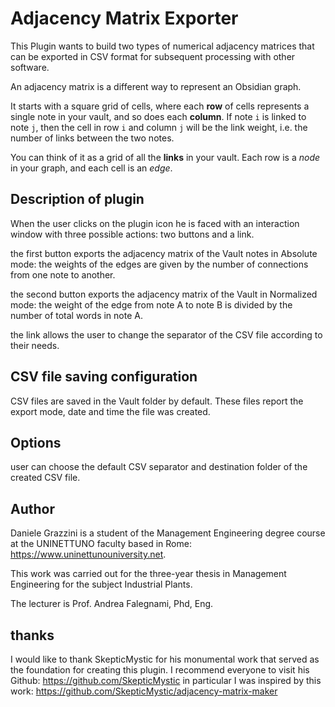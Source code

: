 # Adjacency Matrix Exporter

This Plugin wants to build two types of numerical adjacency matrices that can be exported in CSV format for subsequent processing with other software.

An adjacency matrix is a different way to represent an Obsidian graph.

It starts with a square grid of cells, where each **row** of cells represents a single note in your vault, and so does each **column**.
If note `i` is linked to note `j`, then the cell in row `i` and column `j` will be the link weight, i.e. the number of links between the two notes.

You can think of it as a grid of all the **links** in your vault.
Each row is a _node_ in your graph, and each cell is an _edge_.


## Description of plugin

When the user clicks on the plugin icon he is faced with an interaction window with three possible actions: two buttons and a link.

the first button exports the adjacency matrix of the Vault notes in Absolute mode: the weights of the edges are given by the number of connections from one note to another.

the second button exports the adjacency matrix of the Vault in Normalized mode: the weight of the edge from note A to note B is divided by the number of total words in note A.

the link allows the user to change the separator of the CSV file according to their needs.


## CSV file saving configuration

CSV files are saved in the Vault folder by default. These files report the export mode, date and time the file was created.


## Options

user can choose the default CSV separator and destination folder of the created CSV file.


## Author

Daniele Grazzini is a student of the Management Engineering degree course at the UNINETTUNO faculty based in Rome: https://www.uninettunouniversity.net.

This work was carried out for the three-year thesis in Management Engineering for the subject Industrial Plants.

The lecturer is Prof. Andrea Falegnami, Phd, Eng.


## thanks

I would like to thank SkepticMystic for his monumental work that served as the foundation for creating this plugin. I recommend everyone to visit his Github: https://github.com/SkepticMystic in particular I was inspired by this work: https://github.com/SkepticMystic/adjacency-matrix-maker
